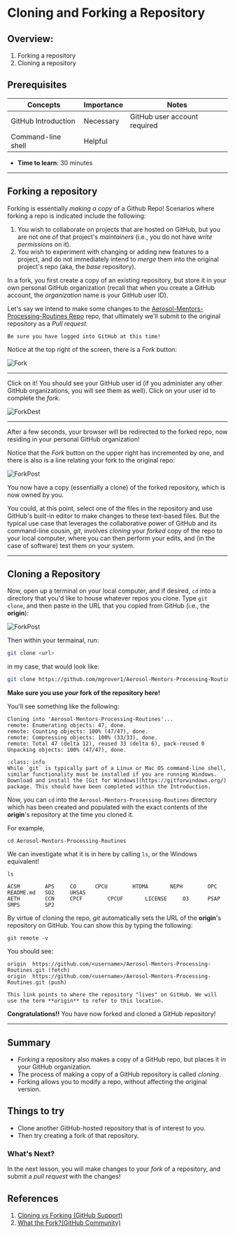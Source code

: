 # Cloning and Forking a Repository

## Overview:

1. Forking a repository
1. Cloning a repository

## Prerequisites

| Concepts              | Importance | Notes                        |
| --------------------- | ---------- | ---------------------------- |
| GitHub Introduction   | Necessary  | GitHub user account required |
| Command-line shell    | Helpful    |                              |

- **Time to learn**: 30 minutes

---

## Forking a repository

Forking is essentially _making a copy_ of a Github Repo! Scenarios where forking a repo is indicated include the following:

1. You wish to collaborate on projects that are hosted on GitHub, but you are not one of that project's _maintainers_ (i.e., you do not have _write permissions_ on it).
1. You wish to experiment with changing or adding new features to a project, and do not immediately intend to _merge_ them into the original project's repo (aka, the _base_ repository).

In a fork, you first create a copy of an existing repository, but store it in your own personal GitHub organization (recall that when you create a GitHub account, the _organization_ name is your GitHub user ID).

Let's say we intend to make some changes to the [Aerosol-Mentors-Processing-Routines Repo](https://github.com/ARM-Development/Aerosol-Mentors-Processing-Routines) repo, that ultimately we'll submit to the original repository as a _Pull request_.

```{note}
Be sure you have logged into GitHub at this time!
```

Notice at the top right of the screen, there is a _Fork_ button:

<img src="images/GitHub_Fork.png" alt="Fork">

---

Click on it! You should see your GitHub user id (if you administer any other GitHub organizations, you will see them as well). Click on your user id to complete the _fork_. 

<img src="images/GitHub_ForkDest.png" alt="ForkDest">

---

After a few seconds, your browser will be redirected to the forked repo, now residing in your personal GitHub organization!

Notice that the _Fork_ button on the upper right has incremented by one, and there is also is a line relating your fork to the original repo:

<img src="images/GitHub_ForkPost.png" alt="ForkPost">

You now have a copy (essentially a clone) of the forked repository, which is now owned by you.

You could, at this point, select one of the files in the repository and use GitHub's built-in editor to make changes to these text-based files. But the typical use case that leverages the collaborative power of GitHub and its command-line cousin, _git_, involves _cloning_ your _forked_ copy of the repo to your local computer, where you can then perform your edits, and (in the case of software) test them on your system.

---

## Cloning a Repository

Now, open up a terminal on your local computer, and if desired, `cd` into a directory that you'd like to house whatever repos you clone. Type `git clone`, and then paste in the URL that you copied from GitHub (i.e., the **origin**):

<img src="images/github_clone_url.png" alt="ForkPost">

Then within your termainal, run:

```bash
git clone <url>
```

in my case, that would look like:

```bash
git clone https://github.com/mgrover1/Aerosol-Mentors-Processing-Routines.git
```

**Make sure you use _your_ fork of the repository here!**

You'll see something like the following:

```
Cloning into 'Aerosol-Mentors-Processing-Routines'...
remote: Enumerating objects: 47, done.
remote: Counting objects: 100% (47/47), done.
remote: Compressing objects: 100% (33/33), done.
remote: Total 47 (delta 12), reused 33 (delta 6), pack-reused 0
Unpacking objects: 100% (47/47), done.
```

```{admonition} Windows users
:class: info
While `git` is typically part of a Linux or Mac OS command-line shell, similar functionality must be installed if you are running Windows. Download and install the [Git for Windows](https://gitforwindows.org/) package. This should have been completed within the Introduction.
```

Now, you can `cd` into the `Aerosol-Mentors-Processing-Routines` directory which has been created and populated with the exact contents of the **origin**'s repository at the time you cloned it.

For example,

```
cd Aerosol-Mentors-Processing-Routines
```

We can investigate what it is in here by calling `ls`, or the Windows equivalent!

```
ls

ACSM		APS		CO		CPCU		HTDMA		NEPH		OPC		README.md	SO2		UHSAS
AETH		CCN		CPCF		CPCUF		LICENSE		O3		PSAP		SMPS		SP2
```

By virtue of cloning the repo, _git_ automatically sets the URL of the **origin**'s repository on GitHub. You can show this by typing the following:

```
git remote -v
```

You should see:

```
origin	https://github.com/<username>/Aerosol-Mentors-Processing-Routines.git (fetch)
origin	https://github.com/<username>/Aerosol-Mentors-Processing-Routines.git (push)
```

```{tip}
This link points to where the repository "lives" on GitHub. We will use the term **origin** to refer to this location.
```

**Congratulations!!** You have now forked and cloned a GitHub repository!

---

## Summary
- _Forking_ a repository also makes a copy of a GitHub repo, but places it in your GitHub organization.
- The process of making a copy of a GitHub repository is called _cloning_.
- Forking allows you to modify a repo, without affecting the original version.

## Things to try

- Clone another GitHub-hosted repository that is of interest to you.
- Then try creating a fork of that repository.

### What's Next?

In the next lesson, you will make changes to your _fork_ of a repository, and submit a _pull request_ with the changes!

## References

1. [Cloning vs Forking (GitHub Support)](https://github.community/t/the-difference-between-forking-and-cloning-a-repository/10189)
1. [What the Fork?(GitHub Community)](https://github.community/t/what-the-fork/10187)